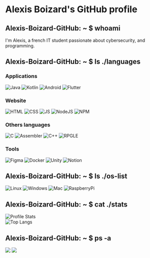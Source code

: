 # Alexis Boizard's GitHub profile #

## Alexis-Boizard-GitHub: ~ $ whoami

I'm Alexis, a french  IT student passionate about cybersecurity, and programming.

## Alexis-Boizard-GitHub: ~ $ ls ./languages

### Applications
![Java](https://img.shields.io/badge/java-e31e3e.svg?style=for-the-badge&logo=java&logoColor=white)
![Kotlin](https://img.shields.io/badge/kotlin-e31e3e?style=for-the-badge&logo=kotlin&logoColor=white)
![Android](https://img.shields.io/badge/Android-e31e3e?style=for-the-badge&logo=android&logoColor=white)
![Flutter](https://img.shields.io/badge/Flutter-e31e3e?style=for-the-badge&logo=flutter&logoColor=white)

### Website
![HTML](https://img.shields.io/badge/html-e31e3e?style=for-the-badge&logo=html5&&logoColor=white)
![CSS](https://img.shields.io/badge/java-e31e3e.svg?style=for-the-badge&logo=css3&logoColor=white)
![JS](https://img.shields.io/badge/JS-e31e3e?style=for-the-badge&logo=javascript&logoColor=white)
![NodeJS](https://img.shields.io/badge/nodejs-e31e3e?style=for-the-badge&logo=node.js&logoColor=white)
![NPM](https://img.shields.io/badge/npm-e31e3e?style=for-the-badge&logo=npm&logoColor=white)

### Others languages
![C](https://img.shields.io/badge/C-e31e3e?style=for-the-badge&logo=c&&logoColor=white)
![Assembler](https://img.shields.io/badge/assembler-e31e3e?style=for-the-badge&logo=asembler&&logoColor=white)
![C++](https://img.shields.io/badge/C++-e31e3e?style=for-the-badge&logo=c%2B%2B&&logoColor=white)
![RPGLE](https://img.shields.io/badge/RPGLE-e31e3e?style=for-the-badge&logo=rpgle&logoColor=white)


### Tools
![Figma](https://img.shields.io/badge/figma-e31e3e?style=for-the-badge&logo=figma&logoColor=white)
![Docker](https://img.shields.io/badge/docker-e31e3e.svg?style=for-the-badge&logo=docker&logoColor=white)
![Unity](https://img.shields.io/badge/unity-e31e3e?style=for-the-badge&logo=unity&logoColor=white)
![Notion](https://img.shields.io/badge/notion-e31e3e?style=for-the-badge&logo=notion&logoColor=white)

## Alexis-Boizard-GitHub: ~ $ ls ./os-list
![Linux](https://img.shields.io/badge/linux-e31e3e.svg?style=for-the-badge&logo=linux&logoColor=white)
![Windows](https://img.shields.io/badge/windows-e31e3e?style=for-the-badge&logo=windows&logoColor=white)
![Mac](https://img.shields.io/badge/mac-e31e3e?style=for-the-badge&logo=macos&logoColor=white)
![RaspberryPi](https://img.shields.io/badge/RaspberryPi-e31e3e?style=for-the-badge&logo=raspberrypi&logoColor=white)


## Alexis-Boizard-GitHub: ~ $ cat ./stats
![Profile Stats](https://github-readme-stats.vercel.app/api?username=alexisboizard&show_icons=true&count_private=true) </br>
![Top Langs](https://github-readme-stats.vercel.app/api/top-langs/?username=alexisboizard)

## Alexis-Boizard-GitHub: ~ $ ps -a

![](https://img.shields.io/badge/boursewatcher-e31e3e)
![](https://img.shields.io/badge/beer-rate-e31e3e)








